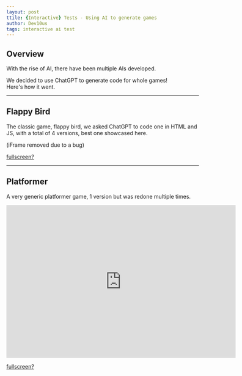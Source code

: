 ```yaml
---
layout: post
ttile: {Interactive} Tests - Using AI to generate games
author: Dev10us
tags: interactive ai test
---
```


## Overview

With the rise of AI, there have been multiple AIs developed.

We decided to use ChatGPT to generate code for whole games!\
Here's how it went.

---

## Flappy Bird

The classic game, flappy bird, we asked ChatGPT to code one in HTML and JS, with a total of 4 versions, best one showcased here.

(iFrame removed due to a bug)

[fullscreen?](https://scripta-mirabilia.github.io/interactives/flappybird4.html)

---

## Platformer

A very generic platformer game, 1 version but was redone multiple times.

<iframe src="https://scripta-mirabilia.github.io/interactives/platformer.html" style="border:0px #ffffff none;" name="myiFrame" scrolling="no" frameborder="1" marginheight="0px" marginwidth="0px" height="400px" width="600px" allowfullscreen></iframe>

[fullscreen?](https://scripta-mirabilia.github.io/interactives/platformer.html)

